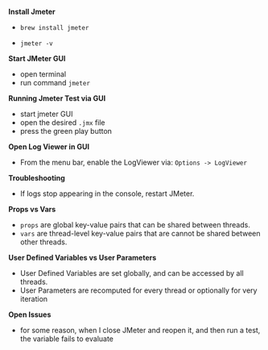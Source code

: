 **Install Jmeter**
- ```brew install jmeter```

- ```jmeter -v```

**Start JMeter GUI**
- open terminal
- run command ```jmeter```

**Running Jmeter Test via GUI**
- start jmeter GUI
- open the desired ```.jmx``` file
- press the green play button

**Open Log Viewer in GUI**
- From the menu bar, enable the LogViewer via: ```Options -> LogViewer```

**Troubleshooting**
- If logs stop appearing in the console, restart JMeter.

**Props vs Vars**
- ```props``` are global key-value pairs that can be shared between threads.
- ```vars``` are thread-level key-value pairs that are cannot be shared between other threads.

**User Defined Variables vs User Parameters**
- User Defined Variables are set globally, and can be accessed by all threads.
- User Parameters are recomputed for every thread or optionally for very iteration

**Open Issues**
- for some reason, when I close JMeter and reopen it, and then run a test, the variable fails to evaluate